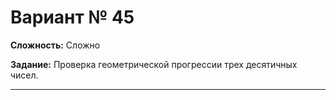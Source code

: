 # Вариант № 45
**Сложность:** Сложно

**Задание:**  Проверка геометрической прогрессии трех десятичных чисел.

---